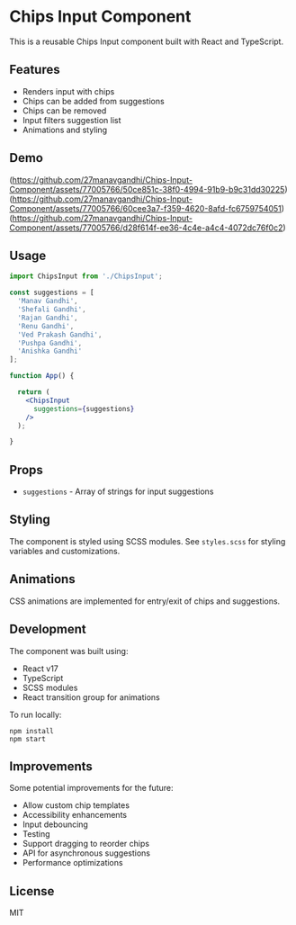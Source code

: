 # Chips Input Component

This is a reusable Chips Input component built with React and TypeScript. 

## Features

- Renders input with chips
- Chips can be added from suggestions
- Chips can be removed 
- Input filters suggestion list 
- Animations and styling

## Demo

 (https://github.com/27manavgandhi/Chips-Input-Component/assets/77005766/50ce851c-38f0-4994-91b9-b9c31dd30225)
 (https://github.com/27manavgandhi/Chips-Input-Component/assets/77005766/60cee3a7-f359-4620-8afd-fc6759754051)
 (https://github.com/27manavgandhi/Chips-Input-Component/assets/77005766/d28f614f-ee36-4c4e-a4c4-4072dc76f0c2)

 
## Usage

```jsx
import ChipsInput from './ChipsInput';

const suggestions = [
  'Manav Gandhi', 
  'Shefali Gandhi',
  'Rajan Gandhi',
  'Renu Gandhi',
  'Ved Prakash Gandhi',
  'Pushpa Gandhi',
  'Anishka Gandhi'
];

function App() {

  return (
    <ChipsInput 
      suggestions={suggestions}
    />
  );

}
```

## Props

- `suggestions` - Array of strings for input suggestions

## Styling

The component is styled using SCSS modules. See `styles.scss` for styling variables and customizations.

## Animations

CSS animations are implemented for entry/exit of chips and suggestions.

## Development

The component was built using:

- React v17
- TypeScript
- SCSS modules
- React transition group for animations

To run locally:

```
npm install
npm start
```

## Improvements

Some potential improvements for the future:

- Allow custom chip templates
- Accessibility enhancements  
- Input debouncing
- Testing
- Support dragging to reorder chips
- API for asynchronous suggestions
- Performance optimizations

## License

MIT
